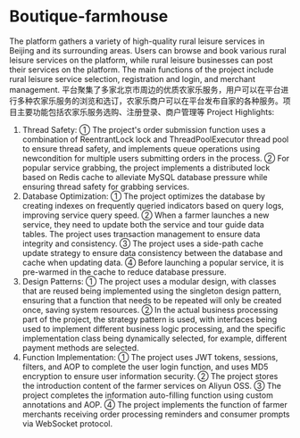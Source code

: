 # Boutique-farmhouse
The platform gathers a variety of high-quality rural leisure services in Beijing and its surrounding areas. Users can browse and book various rural leisure services on the platform, while rural leisure businesses can post their services on the platform. The main functions of the project include rural leisure service selection, registration and login, and merchant management.
平台聚集了多家北京市周边的优质农家乐服务，用户可以在平台进行多种农家乐服务的浏览和选订，农家乐商户可以在平台发布自家的各种服务。项目主要功能包括农家乐服务选购、注册登录、商户管理等
Project Highlights:
1. Thread Safety: ① The project's order submission function uses a combination of ReentrantLock lock and ThreadPoolExecutor thread pool to ensure thread safety, and implements queue operations using newcondition for multiple users submitting orders in the process. ② For popular service grabbing, the project implements a distributed lock based on Redis cache to alleviate MySQL database pressure while ensuring thread safety for grabbing services.
2. Database Optimization: ① The project optimizes the database by creating indexes on frequently queried indicators based on query logs, improving service query speed. ② When a farmer launches a new service, they need to update both the service and tour guide data tables. The project uses transaction management to ensure data integrity and consistency. ③ The project uses a side-path cache update strategy to ensure data consistency between the database and cache when updating data. ④ Before launching a popular service, it is pre-warmed in the cache to reduce database pressure.
3. Design Patterns: ① The project uses a modular design, with classes that are reused being implemented using the singleton design pattern, ensuring that a function that needs to be repeated will only be created once, saving system resources. ② In the actual business processing part of the project, the strategy pattern is used, with interfaces being used to implement different business logic processing, and the specific implementation class being dynamically selected, for example, different payment methods are selected.
4. Function Implementation: ① The project uses JWT tokens, sessions, filters, and AOP to complete the user login function, and uses MD5 encryption to ensure user information security. ② The project stores the introduction content of the farmer services on Aliyun OSS. ③ The project completes the information auto-filling function using custom annotations and AOP. ④ The project implements the function of farmer merchants receiving order processing reminders and consumer prompts via WebSocket protocol.
